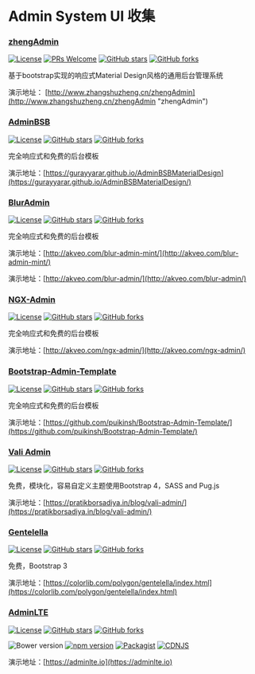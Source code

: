 ﻿# Admin System UI 收集
### [zhengAdmin](https://github.com/shuzheng/zhengAdmin)
[![License](https://img.shields.io/badge/license-MIT-blue.svg)](LICENSE)
[![PRs Welcome](https://img.shields.io/badge/PRs-welcome-brightgreen.svg)](https://github.com/shuzheng/zhengAdmin/pulls)
[![GitHub stars](https://img.shields.io/github/stars/shuzheng/zhengAdmin.svg?style=social&label=Stars)](https://github.com/shuzheng/zhengAdmin)
[![GitHub forks](https://img.shields.io/github/forks/shuzheng/zhengAdmin.svg?style=social&label=Fork)](https://github.com/shuzheng/zhengAdmin)

基于bootstrap实现的响应式Material Design风格的通用后台管理系统

演示地址： [http://www.zhangshuzheng.cn/zhengAdmin](http://www.zhangshuzheng.cn/zhengAdmin "zhengAdmin")

### [AdminBSB](https://github.com/gurayyarar/AdminBSBMaterialDesign)
[![License](https://img.shields.io/badge/license-MIT-blue.svg)](LICENSE)
[![GitHub stars](https://img.shields.io/github/stars/gurayyarar/AdminBSBMaterialDesign.svg?style=social&label=Stars)](https://github.com/gurayyarar/AdminBSBMaterialDesign)
[![GitHub forks](https://img.shields.io/github/forks/gurayyarar/AdminBSBMaterialDesign.svg?style=social&label=Fork)](https://github.com/gurayyarar/AdminBSBMaterialDesign)

完全响应式和免费的后台模板

演示地址：[https://gurayyarar.github.io/AdminBSBMaterialDesign](https://gurayyarar.github.io/AdminBSBMaterialDesign/)

### [BlurAdmin](https://github.com/akveo/blur-admin)
[![License](https://img.shields.io/badge/license-MIT-blue.svg)](LICENSE)
[![GitHub stars](https://img.shields.io/github/stars/akveo/blur-admin.svg?style=social&label=Stars)](https://github.com/akveo/blur-admin)
[![GitHub forks](https://img.shields.io/github/forks/akveo/blur-admin.svg?style=social&label=Fork)](https://github.com/akveo/blur-admin)

完全响应式和免费的后台模板

演示地址：[http://akveo.com/blur-admin-mint/](http://akveo.com/blur-admin-mint/)

演示地址：[http://akveo.com/blur-admin/](http://akveo.com/blur-admin/)

### [NGX-Admin](https://github.com/akveo/ngx-admin)
[![License](https://img.shields.io/badge/license-MIT-blue.svg)](LICENSE)
[![GitHub stars](https://img.shields.io/github/stars/akveo/ngx-admin.svg?style=social&label=Stars)](https://github.com/akveo/ngx-admin)
[![GitHub forks](https://img.shields.io/github/forks/akveo/ngx-admin.svg?style=social&label=Fork)](https://github.com/akveo/ngx-admin)

完全响应式和免费的后台模板

演示地址：[http://akveo.com/ngx-admin/](http://akveo.com/ngx-admin/)

### [Bootstrap-Admin-Template](https://github.com/puikinsh/Bootstrap-Admin-Template)
[![License](https://img.shields.io/badge/license-MIT-blue.svg)](LICENSE)
[![GitHub stars](https://img.shields.io/github/stars/puikinsh/Bootstrap-Admin-Template.svg?style=social&label=Stars)](https://github.com/puikinsh/Bootstrap-Admin-Template)
[![GitHub forks](https://img.shields.io/github/forks/puikinsh/Bootstrap-Admin-Template.svg?style=social&label=Fork)](https://github.com/puikinsh/Bootstrap-Admin-Template)

完全响应式和免费的后台模板

演示地址：[https://github.com/puikinsh/Bootstrap-Admin-Template/](https://github.com/puikinsh/Bootstrap-Admin-Template/)

### [Vali Admin](https://github.com/pratikborsadiya/vali-admin)
[![License](https://img.shields.io/badge/license-MIT-blue.svg)](LICENSE)
[![GitHub stars](https://img.shields.io/github/stars/pratikborsadiya/vali-admin.svg?style=social&label=Stars)](https://github.com/pratikborsadiya/vali-admin)
[![GitHub forks](https://img.shields.io/github/forks/pratikborsadiya/vali-admin.svg?style=social&label=Fork)](https://github.com/pratikborsadiya/vali-admin)

免费，模块化，容易自定义主题使用Bootstrap 4，SASS and Pug.js

演示地址：[https://pratikborsadiya.in/blog/vali-admin/](https://pratikborsadiya.in/blog/vali-admin/)

### [Gentelella](https://github.com/puikinsh/gentelella)
[![License](https://img.shields.io/badge/license-MIT-blue.svg)](LICENSE)
[![GitHub stars](https://img.shields.io/github/stars/puikinsh/gentelella.svg?style=social&label=Stars)](https://github.com/puikinsh/gentelella)
[![GitHub forks](https://img.shields.io/github/forks/puikinsh/gentelella.svg?style=social&label=Fork)](https://github.com/puikinsh/gentelella)

免费，Bootstrap 3 

演示地址：[https://colorlib.com/polygon/gentelella/index.html](https://colorlib.com/polygon/gentelella/index.html)

### [AdminLTE](https://github.com/almasaeed2010/AdminLTE)
[![License](https://img.shields.io/badge/license-MIT-blue.svg)](LICENSE)
[![GitHub stars](https://img.shields.io/github/stars/almasaeed2010/AdminLTE.svg?style=social&label=Stars)](https://github.com/almasaeed2010/AdminLTE)
[![GitHub forks](https://img.shields.io/github/forks/almasaeed2010/AdminLTE.svg?style=social&label=Fork)](https://github.com/almasaeed2010/AdminLTE)

![Bower version](https://img.shields.io/bower/v/adminlte.svg)
[![npm version](https://img.shields.io/npm/v/admin-lte.svg)](https://www.npmjs.com/package/admin-lte)
[![Packagist](https://img.shields.io/packagist/v/almasaeed2010/adminlte.svg)](https://packagist.org/packages/almasaeed2010/adminlte)
[![CDNJS](https://img.shields.io/cdnjs/v/admin-lte.svg)](https://cdnjs.com/libraries/admin-lte)



演示地址：[https://adminlte.io](https://adminlte.io)